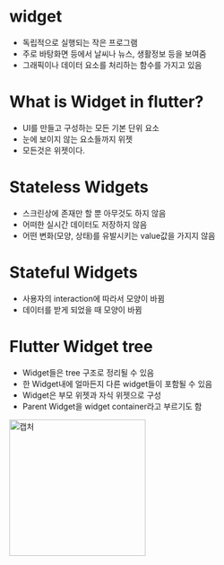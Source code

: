 # widget

-  독립적으로 실행되는 작은 프로그램
- 주로 바탕화면 등에서 날씨나 뉴스, 생활정보 등을 보여줌
-  그래픽이나 데이터 요소를 처리하는 함수를 가지고 있음

# What is Widget in flutter?

- UI를 만들고 구성하는 모든 기본 단위 요소
- 눈에 보이지 않는 요소들까지 위젯
- 모든것은 위젯이다.

# Stateless Widgets

- 스크린상에 존재만 할 뿐 아무것도 하지 않음
- 어떠한 실시간 데이터도 저장하지 않음
- 어떤 변화(모양, 상태)를 유발시키는 value값을 가지지 않음

# Stateful Widgets

- 사용자의 interaction에 따라서 모양이 바뀜
- 데이터를 받게 되었을 때 모양이 바뀜

# Flutter Widget tree

- Widget들은 tree 구조로 정리될 수 있음
- 한 Widget내에 얼마든지 다른 widget들이 포함될 수 있음
- Widget은 부모 위젯과 자식 위젯으로 구성
- Parent Widget을 widget container라고 부르기도 함

<img width="243" alt="캡처" src="https://user-images.githubusercontent.com/29851704/139267852-c1f71907-c8a8-4098-861d-290d83c1ca6a.PNG">

